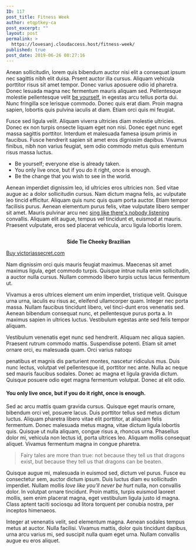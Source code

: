 ```yaml
---
ID: 117
post_title: Fitness Week
author: etqptkey-ca
post_excerpt: ""
layout: post
permalink: >
  https://lovesanj.cloudaccess.host/fitness-week/
published: true
post_date: 2019-06-26 08:27:16
---
```

<!-- wp:paragraph -->
<p>Anean sollicitudin, lorem quis bibendum auctor nisi elit a consequat ipsum nec sagittis nibh elit duisa. Prsent auctor illa cursus. Aliquam vehicula porttitor risus sit amet tempor. Donec varius aposuere odio id pharetra. Donec lesuada magna nec fermentum mauris aliquam sed. Pellentesque molestie pellentesque velit <a href="#">be yourself</a>, in egestas arcu tellus porta dui. Nunc fringilla sce lerisque commodo. Donec quis erat diam. Proin magna sapien, lobortis quis pulvina iaculis at diam. Etiam orci quis mi feugiat. </p>
<!-- /wp:paragraph -->

<!-- wp:paragraph -->
<p>Fusce sed ligula velit. Aliquam viverra ultricies diam molestie ultricies. Donec ex non turpis onsecte liquam eget non nisi. Donec eget nunc eget massa sagittis porttitor. Interdum et malesuada famesa ipsum primis in faucibus. Fusce hendrerit sapien sit amet eros dignissim dapibus. Vivamus finibus, nibh non varius feugiat, sem odio commodo metus quis ementum risus massa luctus.</p>
<!-- /wp:paragraph -->

<!-- wp:list {"className":"is-style-style1"} -->
<ul class="is-style-style1"><li>Be yourself; everyone else is already taken.</li><li>You only live once, but if you do it right, once is enough.</li><li>Be the change that you wish to see in the world.</li></ul>
<!-- /wp:list -->

<!-- wp:paragraph -->
<p>Aenean imperdiet dignissim leo, id ultricies eros ultricies non. Sed vitae augue ac a dolor sollicitudin cursus. Nam dictum magna felis, ac vulputate leo tincid efficitur. Aliquam quis nunc quis quam porta auctor. Etiam tempor facilisis purus. Aenean elementum purus felis, vitae vulputate libero semper sit amet. Mauris pulvinar arcu nec <a href="#">sing like there's nobody listening</a> convallis. Aliquam elit augue, tempus vel tincidunt et, euismod at mauris. Praesent vulputate, eros sed placerat vehicula, arcu ligula lobortis lorem. </p>
<!-- /wp:paragraph -->

<!-- wp:kadence/rowlayout {"uniqueID":"_973e5b-c2","colLayout":"equal","topPadding":0,"bottomPadding":0,"bottomMargin":0,"firstColumnWidth":45,"secondColumnWidth":55} -->
<div class="wp-block-kadence-rowlayout alignnone"><div id="kt-layout-id_973e5b-c2" class="kt-row-layout-inner  kt-layout-id_973e5b-c2"><div class="kt-row-column-wrap kt-has-2-columns kt-gutter-default kt-v-gutter-default kt-row-valign-top kt-row-layout-equal kt-tab-layout-inherit kt-m-colapse-left-to-right kt-mobile-layout-row kt-custom-first-width-45 kt-custom-second-width-55"><!-- wp:kadence/column {"rightPadding":6,"uniqueID":"_da6bb2-71"} -->
<div class="wp-block-kadence-column inner-column-1 kadence-column_da6bb2-71"><div class="kt-inside-inner-col"><!-- wp:paragraph -->
<p></p>
<!-- /wp:paragraph -->

<!-- wp:image {"id":208,"className":"mb0"} -->
<figure class="wp-block-image mb0"><img src="https://brookside.artstudioworks.net/wp-content/uploads/2019/06/link_post_image.jpg" alt="" class="wp-image-208"/></figure>
<!-- /wp:image -->

<!-- wp:paragraph {"align":"center"} -->
<p style="text-align:center"><strong>Side Tie Cheeky Brazilian</strong></p>
<!-- /wp:paragraph -->

<!-- wp:button {"align":"center","className":"is-style-squared"} -->
<div class="wp-block-button aligncenter is-style-squared"><a class="wp-block-button__link" href="https://google.com">Buy victoriassecret.com</a></div>
<!-- /wp:button -->

<!-- wp:paragraph -->
<p></p>
<!-- /wp:paragraph --></div></div>
<!-- /wp:kadence/column -->

<!-- wp:kadence/column {"id":2,"leftPadding":3,"uniqueID":"_66a10c-08"} -->
<div class="wp-block-kadence-column inner-column-2 kadence-column_66a10c-08"><div class="kt-inside-inner-col"><!-- wp:paragraph -->
<p>Nam dignissim orci quis mauris feugiat maximus. Maecenas sit amet maximus ligula, eget commodo turpis. Quisque intrue nulla  enim sollicitudin, a auctor nulla cursus. Nullam commodo libero turpis uctus lacus fermentum ut. </p>
<!-- /wp:paragraph -->

<!-- wp:paragraph -->
<p>Vivamus a eros ultrices element um enim imperdiet, tristique velit. Quisque urna urna, iaculis eu risus ac, eleifend ullamcorper quam. Integer nec porta massa. Nullam faucibus tincidunt libero, vel tinci-dunt eros venenatis sed. Aenean bibendum consequat nunc, et pellentesque purus porta a. In maximus sapien in ultrices luctus. Vestibulum egestas ante sed felis tempor aliquam. </p>
<!-- /wp:paragraph -->

<!-- wp:paragraph -->
<p>

Vestibulum venenatis eget nunc sed hendrerit. Aliquam nec aliqua sapien. Praesent rutrum commodo mattis. Suspendisse potenti. Etiam sit amet ornare orci, eu malesuada quam. Orci varius natoqu 

</p>
<!-- /wp:paragraph --></div></div>
<!-- /wp:kadence/column --></div></div></div>
<!-- /wp:kadence/rowlayout -->

<!-- wp:paragraph -->
<p>penatibus et magnis dis parturient montes, nascetur ridiculus mus. Duis nunc lectus, volutpat vel pellentesque id, porttitor nec ante. Nulla ac neque sed mauris faucibus sodales. Donec ac magna et ligula gravida dictum. Quisque posuere odio eget magna fermentum volutpat. Donec at elit odio.</p>
<!-- /wp:paragraph -->

<!-- wp:heading {"level":4} -->
<h4>You only live once, but if you do it right, once is enough.</h4>
<!-- /wp:heading -->

<!-- wp:paragraph -->
<p>Sed ac arcu mattis quam gravida cursus. Quisque eget mauris ornare, bibendum orci vel, posuere lacus. Duis porttitor tellus sed metus dictum luctus. Aliquam pharetra libero vitae elit porttitor, at aliquam felis fermentum. Donec malesuada metus magna, vitae dictum ligula lobortis quis. Quisque ut nulla aliquam, congue risus a, rhoncus urna. Phasellus dolor mi, vehicula non lectus id, porta ultrices leo. Aliquam mollis consequat aliquet. Vivamus fermentum magna in congue pharetra. </p>
<!-- /wp:paragraph -->

<!-- wp:quote -->
<blockquote class="wp-block-quote"><p>Fairy tales are more than true: not because they tell us that dragons exist, but because they tell us that dragons can be beaten.</p></blockquote>
<!-- /wp:quote -->

<!-- wp:paragraph -->
<p>Quisque augue mi, malesuada in euismod sed, dictum vel purus. Fusce eu consectetur sem, auctor dictum ipsum. Duis luctus diam eu sollicitudin imperdiet. Nullam mollis <em>love like you'll never be hurt</em> nulla, non convallis dolor. In volutpat ornare tincidunt. Proin mattis, turpis euismod laoreet mollis, sem enim placerat magna, eget vestibulum ligula justo id magna. Class aptent taciti sociosqu ad litora torquent per conubia nostra, per inceptos himenaeos.</p>
<!-- /wp:paragraph -->

<!-- wp:paragraph -->
<p>Integer at venenatis velit, sed elementum magna. Aenean sodales tempus metus at auctor. Nulla facilisi. Vivamus mattis, dolor quis tincidunt dapibus, urna arcu varius mi, sed suscipit nulla quam eget urna. Nullam convallis augue eu eros aliquet.</p>
<!-- /wp:paragraph -->